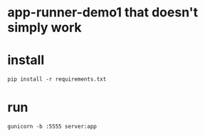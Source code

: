 # app-runner-demo1 that doesn't simply work

# install

```
pip install -r requirements.txt
```

# run

```
gunicorn -b :5555 server:app
```
